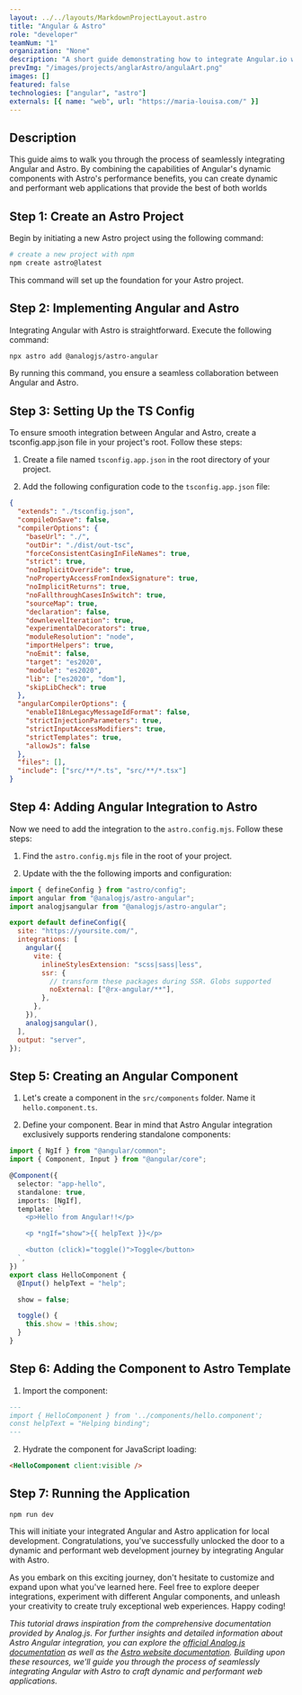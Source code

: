 ```yaml
---
layout: ../../layouts/MarkdownProjectLayout.astro
title: "Angular & Astro"
role: "developer"
teamNum: "1"
organization: "None"
description: "A short guide demonstrating how to integrate Angular.io within an Astro project."
prevImg: "/images/projects/anglarAstro/angulaArt.png"
images: []
featured: false
technologies: ["angular", "astro"]
externals: [{ name: "web", url: "https://maria-louisa.com/" }]
---
```


## Description

This guide aims to walk you through the process of seamlessly integrating Angular and Astro. By combining the capabilities of Angular's dynamic components with Astro's performance benefits, you can create dynamic and performant web applications that provide the best of both worlds

## Step 1: Create an Astro Project

Begin by initiating a new Astro project using the following command:

```sh
# create a new project with npm
npm create astro@latest
```

This command will set up the foundation for your Astro project.

## Step 2: Implementing Angular and Astro

Integrating Angular with Astro is straightforward. Execute the following command:

```sh
npx astro add @analogjs/astro-angular
```

By running this command, you ensure a seamless collaboration between Angular and Astro.

## Step 3: Setting Up the TS Config

To ensure smooth integration between Angular and Astro, create a tsconfig.app.json file in your project's root. Follow these steps:

1. Create a file named `tsconfig.app.json` in the root directory of your project.

2. Add the following configuration code to the `tsconfig.app.json` file:

```json
{
  "extends": "./tsconfig.json",
  "compileOnSave": false,
  "compilerOptions": {
    "baseUrl": "./",
    "outDir": "./dist/out-tsc",
    "forceConsistentCasingInFileNames": true,
    "strict": true,
    "noImplicitOverride": true,
    "noPropertyAccessFromIndexSignature": true,
    "noImplicitReturns": true,
    "noFallthroughCasesInSwitch": true,
    "sourceMap": true,
    "declaration": false,
    "downlevelIteration": true,
    "experimentalDecorators": true,
    "moduleResolution": "node",
    "importHelpers": true,
    "noEmit": false,
    "target": "es2020",
    "module": "es2020",
    "lib": ["es2020", "dom"],
    "skipLibCheck": true
  },
  "angularCompilerOptions": {
    "enableI18nLegacyMessageIdFormat": false,
    "strictInjectionParameters": true,
    "strictInputAccessModifiers": true,
    "strictTemplates": true,
    "allowJs": false
  },
  "files": [],
  "include": ["src/**/*.ts", "src/**/*.tsx"]
}
```

## Step 4: Adding Angular Integration to Astro

Now we need to add the integration to the `astro.config.mjs`. Follow these steps:

1. Find the `astro.config.mjs` file in the root of your project.

2. Update with the the following imports and configuration:

```js
import { defineConfig } from "astro/config";
import angular from "@analogjs/astro-angular";
import analogjsangular from "@analogjs/astro-angular";

export default defineConfig({
  site: "https://yoursite.com/",
  integrations: [
    angular({
      vite: {
        inlineStylesExtension: "scss|sass|less",
        ssr: {
          // transform these packages during SSR. Globs supported
          noExternal: ["@rx-angular/**"],
        },
      },
    }),
    analogjsangular(),
  ],
  output: "server",
});
```

## Step 5: Creating an Angular Component

1. Let's create a component in the `src/components` folder. Name it `hello.component.ts`.

2. Define your component. Bear in mind that Astro Angular integration exclusively supports rendering standalone components:

```ts
import { NgIf } from "@angular/common";
import { Component, Input } from "@angular/core";

@Component({
  selector: "app-hello",
  standalone: true,
  imports: [NgIf],
  template: `
    <p>Hello from Angular!!</p>

    <p *ngIf="show">{{ helpText }}</p>

    <button (click)="toggle()">Toggle</button>
  `,
})
export class HelloComponent {
  @Input() helpText = "help";

  show = false;

  toggle() {
    this.show = !this.show;
  }
}
```

## Step 6: Adding the Component to Astro Template

1. Import the component:

```markdown
---
import { HelloComponent } from '../components/hello.component';
const helpText = "Helping binding";
---
```

2. Hydrate the component for JavaScript loading:

```html
<HelloComponent client:visible />
```

## Step 7: Running the Application

```
npm run dev
```

This will initiate your integrated Angular and Astro application for local development.
Congratulations, you've successfully unlocked the door to a dynamic and performant web development journey by integrating Angular with Astro.

As you embark on this exciting journey, don't hesitate to customize and expand upon what you've learned here. Feel free to explore deeper integrations, experiment with different Angular components, and unleash your creativity to create truly exceptional web experiences.
Happy coding!

_This tutorial draws inspiration from the comprehensive documentation provided by Analog.js. For further insights and detailed information about Astro Angular integration, you can explore the [official Analog.js documentation](https://analogjs.org/docs/packages/astro-angular/overview) as well as the [Astro website documentation](https://astro.build/). Building upon these resources, we'll guide you through the process of seamlessly integrating Angular with Astro to craft dynamic and performant web applications._
